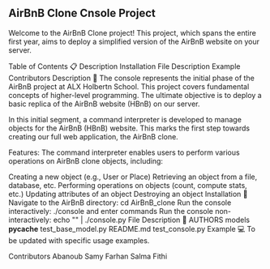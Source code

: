 ## AirBnB Clone Cnsole Project 
Welcome to the AirBnB Clone project! This project, which spans the entire first year, aims to deploy a simplified version of the AirBnB website on your server.

Table of Contents :clipboard:
Description
Installation
File Description
Example
Contributors
Description :triangular_ruler:
The console represents the initial phase of the AirBnB project at ALX Holbertn School. This project covers fundamental concepts of higher-level programming. The ultimate objective is to deploy a basic replica of the AirBnB website (HBnB) on our server.

In this initial segment, a command interpreter is developed to manage objects for the AirBnB (HBnB) website. This marks the first step towards creating our full web application, the AirBnB clone.

Features:
The command interpreter enables users to perform various operations on AirBnB clone objects, including:

Creating a new object (e.g., User or Place)
Retrieving an object from a file, database, etc.
Performing operations on objects (count, compute stats, etc.)
Updating attributes of an object
Destroying an object
Installation :floppy_disk:
Navigate to the AirBnB directory: cd AirBnB_clone
Run the console interactively: ./console and enter commands
Run the console non-interactively: echo "<command>" | ./console.py
File Description :file_folder:
AUTHORS
models
__pycache__
test_base_model.py
README.md
test_console.py
Example :computer:
To be updated with specific usage examples.

Contributors
Abanoub Samy Farhan
Salma Fithi
